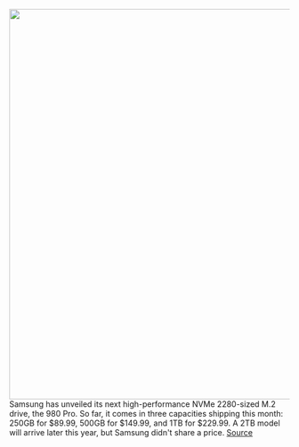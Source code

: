 <img src='https://cdn.vox-cdn.com/thumbor/mBBH8yiHK6UlxMp-oSfOUWMikb8=/0x0:2040x1360/1200x800/filters:focal(857x517:1183x843)/cdn.vox-cdn.com/uploads/chorus_image/image/67448459/980pro.0.jpg' width='700px' /><br/>
Samsung has unveiled its next high-performance NVMe 2280-sized M.2 drive, the 980 Pro. So far, it comes in three capacities shipping this month: 250GB for $89.99, 500GB for $149.99, and 1TB for $229.99. A 2TB model will arrive later this year, but Samsung didn't share a price.
<a href='https://www.theverge.com/2020/9/22/21444428/samsung-pc-980-pro-ssd-solid-state-drive-storage-price'> Source <a/>